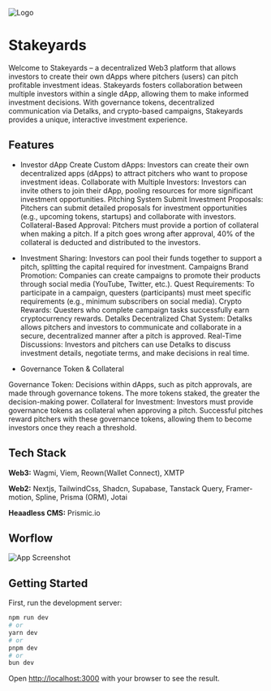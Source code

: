 
![Logo](https://media.discordapp.net/attachments/1285946541202477159/1285986804310216839/Untitled_2.png?ex=66ec440a&is=66eaf28a&hm=9180b1b573c8f4e83e7d59bf98b8d8327229c69d41dd4f7f888626ff9de1698b&=&format=webp&quality=lossless&width=1207&height=386)


# **Stakeyards**

Welcome to Stakeyards – a decentralized Web3 platform that allows investors to create their own dApps where pitchers (users) can pitch profitable investment ideas. Stakeyards fosters collaboration between multiple investors within a single dApp, allowing them to make informed investment decisions. With governance tokens, decentralized communication via Detalks, and crypto-based campaigns, Stakeyards provides a unique, interactive investment experience.


## Features

- Investor dApp
Create Custom dApps: Investors can create their own decentralized apps (dApps) to attract pitchers who want to propose investment ideas.
Collaborate with Multiple Investors: Investors can invite others to join their dApp, pooling resources for more significant investment opportunities.
Pitching System
Submit Investment Proposals: Pitchers can submit detailed proposals for investment opportunities (e.g., upcoming tokens, startups) and collaborate with investors.
Collateral-Based Approval: Pitchers must provide a portion of collateral when making a pitch. If a pitch goes wrong after approval, 40% of the collateral is deducted and distributed to the investors.

- Investment Sharing:
 Investors can pool their funds together to support a pitch, splitting the capital required for investment.
Campaigns
Brand Promotion: Companies can create campaigns to promote their products through social media (YouTube, Twitter, etc.).
Quest Requirements: To participate in a campaign, questers (participants) must meet specific requirements (e.g., minimum subscribers on social media).
Crypto Rewards: Questers who complete campaign tasks successfully earn cryptocurrency rewards.
Detalks
Decentralized Chat System: Detalks allows pitchers and investors to communicate and collaborate in a secure, decentralized manner after a pitch is approved.
Real-Time Discussions: Investors and pitchers can use Detalks to discuss investment details, negotiate terms, and make decisions in real time.

- Governance Token & Collateral

Governance Token: Decisions within dApps, such as pitch approvals, are made through governance tokens. The more tokens staked, the greater the decision-making power.
Collateral for Investment: Investors must provide governance tokens as collateral when approving a pitch. Successful pitches reward pitchers with these governance tokens, allowing them to become investors once they reach a threshold.


## Tech Stack

**Web3:** Wagmi, Viem, Reown(Wallet Connect), XMTP

**Web2:** Nextjs, TailwindCss, Shadcn, Supabase, Tanstack Query, Framer-motion, Spline, Prisma (ORM), Jotai

**Heaadless CMS:**   Prismic.io


## Worflow

![App Screenshot](https://shahhsujal.vercel.app/_next/image?url=%2Fprojects%2Faspect2.jpg&w=3840&q=75)


## Getting Started

First, run the development server:

```bash
npm run dev
# or
yarn dev
# or
pnpm dev
# or
bun dev
```

Open [http://localhost:3000](http://localhost:3000) with your browser to see the result.
